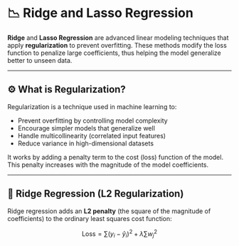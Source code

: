 # 📉 Ridge and Lasso Regression

**Ridge** and **Lasso Regression** are advanced linear modeling techniques that apply **regularization** to prevent overfitting. These methods modify the loss function to penalize large coefficients, thus helping the model generalize better to unseen data.

---

## ⚙️ What is Regularization?

Regularization is a technique used in machine learning to:
- Prevent overfitting by controlling model complexity
- Encourage simpler models that generalize well
- Handle multicollinearity (correlated input features)
- Reduce variance in high-dimensional datasets

It works by adding a penalty term to the cost (loss) function of the model. This penalty increases with the magnitude of the model coefficients.

---

## 🧮 Ridge Regression (L2 Regularization)

Ridge regression adds an **L2 penalty** (the square of the magnitude of coefficients) to the ordinary least squares cost function:

```math
\text{Loss} = \sum (y_i - \hat{y}_i)^2 + \lambda \sum w_j^2
